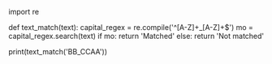 import re

def text_match(text):
    capital_regex = re.compile('^[A-Z]+_[A-Z]+$')
    mo = capital_regex.search(text)
    if mo:
        return 'Matched'
    else:
        return 'Not matched'

print(text_match('BB_CCAA'))